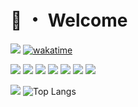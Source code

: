 # 👋 ・ Welcome
![](https://komarev.com/ghpvc/?username=Michelo11)
[![wakatime](https://wakatime.com/badge/user/6797600f-73ff-4666-82cc-ae786a221674.svg)](https://wakatime.com/@6797600f-73ff-4666-82cc-ae786a221674)

![](https://img.shields.io/badge/React-323330?style=for-the-badge&logo=react&logoColor=blue)
![](https://img.shields.io/badge/TypeScript-323330?style=for-the-badge&logo=typescript&logoColor=blue)
![](https://img.shields.io/badge/Node.js-323330?style=for-the-badge&logo=nodedotjs&logoColor=green)
![](https://img.shields.io/badge/Vue-323330?style=for-the-badge&logo=vue.js&logoColor=4FC08D)
![](https://img.shields.io/badge/Astro-323330?style=for-the-badge&logo=astro&logoColor=red)
![](https://img.shields.io/badge/Java-323330?style=for-the-badge&logo=openjdk&logoColor=ED8B00)
![](https://img.shields.io/badge/Php-323330?style=for-the-badge&logo=php&logoColor=4f5b93)

[![](https://readme-stats-six-amber.vercel.app/api?username=Michelo11&show_icons=true&count_private=true)](https://github.com/Michelo11)
![Top Langs](https://github-readme-stats.vercel.app/api/top-langs/?username=Michelo11&layout=compact)
